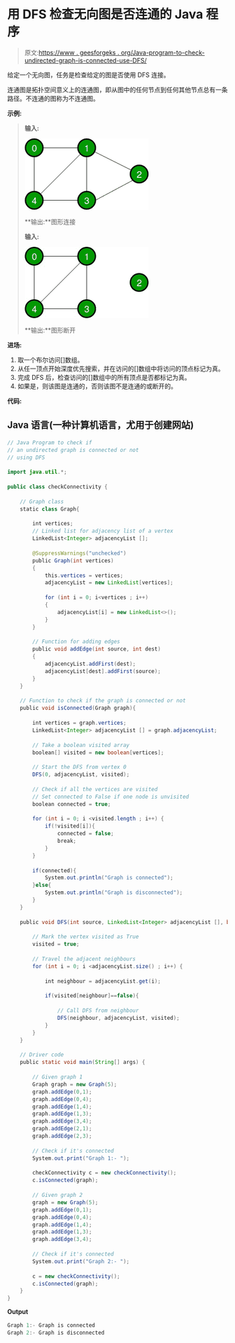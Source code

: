 # 用 DFS 检查无向图是否连通的 Java 程序

> 原文:[https://www . geesforgeks . org/Java-program-to-check-undirected-graph-is-connected-use-DFS/](https://www.geeksforgeeks.org/java-program-to-check-whether-undirected-graph-is-connected-using-dfs/)

给定一个无向图，任务是检查给定的图是否使用 DFS 连接。

连通图是拓扑空间意义上的连通图，即从图中的任何节点到任何其他节点总有一条路径。不连通的图称为不连通图。

**示例:**

> **输入:**
> 
> ![](img/2628ba8029195f0d8b33c0df2113d833.png)
> 
> **输出:**图形连接
> 
> **输入:**
> 
> ![](img/9390461bea9bf70ea840bc9705933b0e.png)
> 
> **输出:**图形断开

**进场:**

1.  取一个布尔访问[]数组。
2.  从任一顶点开始深度优先搜索，并在访问的[]数组中将访问的顶点标记为真。
3.  完成 DFS 后，检查访问的[]数组中的所有顶点是否都标记为真。
4.  如果是，则该图是连通的，否则该图不是连通的或断开的。

**代码:**

## Java 语言(一种计算机语言，尤用于创建网站)

```java
// Java Program to check if 
// an undirected graph is connected or not
// using DFS

import java.util.*; 

public class checkConnectivity {

    // Graph class
    static class Graph{

        int vertices;
        // Linked list for adjacency list of a vertex
        LinkedList<Integer> adjacencyList [];

        @SuppressWarnings("unchecked")
        public Graph(int vertices)
        {
            this.vertices = vertices;
            adjacencyList = new LinkedList[vertices];

            for (int i = 0; i<vertices ; i++) 
            {
                adjacencyList[i] = new LinkedList<>();
            }
        }

        // Function for adding edges
        public void addEdge(int source, int dest)
        {
            adjacencyList.addFirst(dest);
            adjacencyList[dest].addFirst(source);
        }
    }

    // Function to check if the graph is connected or not
    public void isConnected(Graph graph){

        int vertices = graph.vertices;
        LinkedList<Integer> adjacencyList [] = graph.adjacencyList;

        // Take a boolean visited array
        boolean[] visited = new boolean[vertices];

        // Start the DFS from vertex 0
        DFS(0, adjacencyList, visited);

        // Check if all the vertices are visited
        // Set connected to False if one node is unvisited
        boolean connected = true;

        for (int i = 0; i <visited.length ; i++) {
            if(!visited[i]){
                connected = false;
                break;
            }
        }

        if(connected){
            System.out.println("Graph is connected");
        }else{
            System.out.println("Graph is disconnected");
        }
    }

    public void DFS(int source, LinkedList<Integer> adjacencyList [], boolean[] visited){

        // Mark the vertex visited as True
        visited = true;

        // Travel the adjacent neighbours
        for (int i = 0; i <adjacencyList.size() ; i++) {

            int neighbour = adjacencyList.get(i);

            if(visited[neighbour]==false){

                // Call DFS from neighbour
                DFS(neighbour, adjacencyList, visited);
            }
        }
    }

    // Driver code
    public static void main(String[] args) {

        // Given graph 1
        Graph graph = new Graph(5);
        graph.addEdge(0,1);
        graph.addEdge(0,4);
        graph.addEdge(1,4);
        graph.addEdge(1,3);
        graph.addEdge(3,4);
        graph.addEdge(2,1);
        graph.addEdge(2,3);

        // Check if it's connected
        System.out.print("Graph 1:- ");

        checkConnectivity c = new checkConnectivity();
        c.isConnected(graph);

        // Given graph 2
        graph = new Graph(5);
        graph.addEdge(0,1);
        graph.addEdge(0,4);
        graph.addEdge(1,4);
        graph.addEdge(1,3);
        graph.addEdge(3,4);

        // Check if it's connected
        System.out.print("Graph 2:- ");

        c = new checkConnectivity();
        c.isConnected(graph);
    }
}
```

**Output**

```java
Graph 1:- Graph is connected
Graph 2:- Graph is disconnected

```